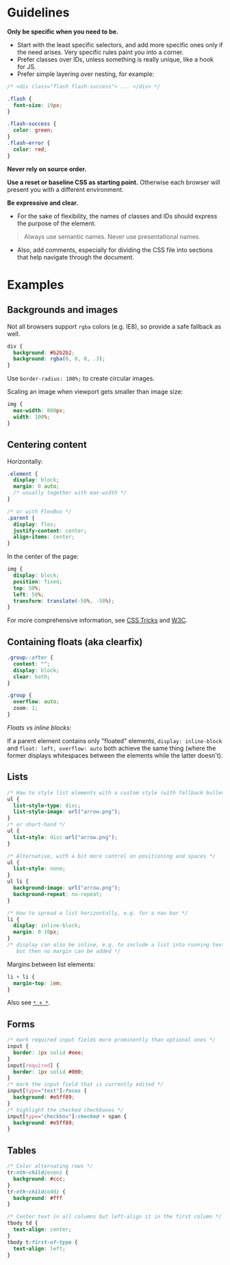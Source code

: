 # Guidelines

**Only be specific when you need to be.**

* Start with the least specific selectors, and add more specific ones only if the need arises. Very specific rules paint you into a corner.
* Prefer classes over IDs, unless something is really unique, like a hook for JS.
* Prefer simple layering over nesting, for example:
```css
/* <div class="flash flash-success"> ... </div> */

.flash {
  font-size: 19px;
}

.flash-success {
  color: green;
}
.flash-error {
  color: red;
}
```

**Never rely on source order.**

**Use a reset or baseline CSS as starting point.** Otherwise each browser will present you with a different environment.

**Be expressive and clear.**

* For the sake of flexibility, the names of classes and IDs should express the purpose of the element.
> Always use semantic names. Never use presentational names.

* Also, add comments, especially for dividing the CSS file into sections that help navigate through the document.

# Examples

## Backgrounds and images

Not all browsers support `rgba` colors (e.g. IE8), so provide a safe fallback as well.
```css
div {
  background: #b2b2b2;
  background: rgba(0, 0, 0, .3);
}
```

Use `border-radius: 100%;` to create circular images.

Scaling an image when viewport gets smaller than image size:
```css
img {
  max-width: 800px;
  width: 100%;
}
```

## Centering content

Horizontally:
```css
.element {
  display: block;
  margin: 0 auto;
  /* usually together with max-width */
}

/* or with FlexBox */
.parent {
  display: flex;
  justify-content: center;
  align-items: center;
}
```

In the center of the page:
```css
img {
  display: block;
  position: fixed;
  top: 50%;
  left: 50%;
  transform: translate(-50%, -50%);
}
```

For more comprehensive information, see [CSS Tricks](https://css-tricks.com/centering-css-complete-guide/) and [W3C](https://www.w3.org/Style/Examples/007/center.en.html).

## Containing floats (aka clearfix)

```css
.group::after {
  content: "";
  display: block;
  clear: both;
}
```

```css
.group {
  overflow: auto;
  zoom: 1;
}
```

_Floats vs inline blocks:_

If a parent element contains only "floated" elements,
`display: inline-block` and `float: left, overflow: auto` both achieve the same thing
(where the former displays whitespaces between the elements while the latter doesn't).


## Lists

```css
/* How to style list elements with a custom style (with fallback bullets) */
ul {
  list-style-type: disc;
  list-style-image: url("arrow.png");
}
/* or short-hand */
ul {
  list-style: disc url("arrow.png");
}

/* Alternative, with a bit more control on positioning and spaces */
ul {
  list-style: none;
}
ul li {
  background-image: url("arrow.png");
  background-repeat: no-repeat;
}

/* How to spread a list horizontally, e.g. for a nav bar */
li {
  display: inline-block;
  margin: 0 10px;
}
/* display can also be inline, e.g. to include a list into running text,
   but then no margin can be added */
```

Margins between list elements:
```css
li + li {
  margin-top: 1em;
}
```
Also see [`* + *`](http://alistapart.com/article/axiomatic-css-and-lobotomized-owls).

## Forms

```css
/* mark required input fields more prominently than optional ones */
input {
  border: 1px solid #eee;
}
input[required] {
  border: 1px solid #000;
}
/* mark the input field that is currently edited */
input[type="text"]:focus {
  background: #e5ff89;
}
/* highlight the checked checkboxes */
input[type="checkbox"]:checked + span {
  background: #e5ff89;
}
```

## Tables

```css
/* Color alternating rows */
tr:nth-child(even) {
  background: #ccc;
}
tr:nth-child(odd) {
  background: #fff
}

/* Center text in all columns but left-align it in the first column */
tbody td {
  text-align: center;
}
tbody t:first-of-type {
  text-align: left;
}
```
